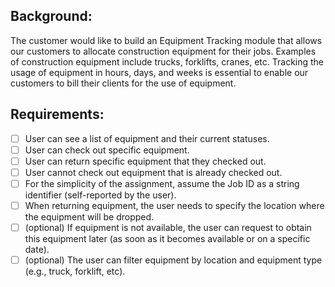 ## Background:
The customer would like to build an Equipment Tracking module that allows our customers to allocate construction equipment for their jobs. Examples of construction equipment include trucks, forklifts, cranes, etc. Tracking the usage of equipment in hours, days, and weeks is essential to enable our customers to bill their clients for the use of equipment.

## Requirements:
- [ ] User can see a list of equipment and their current statuses.
- [ ] User can check out specific equipment.
- [ ] User can return specific equipment that they checked out.
- [ ] User cannot check out equipment that is already checked out.
- [ ] For the simplicity of the assignment, assume the Job ID as a string identifier (self-reported by the user).
- [ ] When returning equipment, the user needs to specify the location where the equipment will be dropped.
- [ ] (optional) If equipment is not available, the user can request to obtain this equipment later (as soon as it becomes available or on a specific date).
- [ ] (optional) The user can filter equipment by location and equipment type (e.g., truck, forklift, etc).
